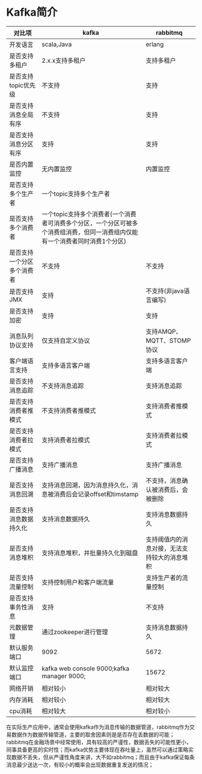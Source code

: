 # Kafka简介

| 对比项 |	kafka |	rabbitmq |
| ---   | --- | ---|
| 开发语言|	scala,Java |	erlang|
| 是否支持多租户|	2.x.x支持多租户|	支持多租户|
| 是否支持topic优先级|	不支持	|支持|
| 是否支持消息全局有序|	不支持|	支持|
|是否支持消息分区有序|	支持|	支持|
|是否内置监控|	无内置监控|	内置监控|
|是否支持多个生产者	|一个topic支持多个生产者|	
|是否支持多个消费者|	一个topic支持多个消费者(一个消费者可消费多个分区，一个分区可被多个消费组消费，但同一消费组内仅能有一个消费者同时消费1个分区)	
|是否支持一个分区多个消费者	|不支持	|不支持|
|是否支持JMX	|支持	|不支持(非java语言编写)|
|是否支持加密	|支持	|支持|
|消息队列协议支持	|仅支持自定义协议|	支持AMQP、MQTT、STOMP协议|
|客户端语言支持|	支持多语言客户端|	支持多语言客户端|
|是否支持消息追踪|	不支持消息追踪|	支持消息追踪|
|是否支持消费者推模式|	不支持消费者推模式|	支持消费者推模式|
|是否支持消费者拉模式|	支持消费者拉模式|	支持消费者拉模式|
|是否支持广播消息|	支持广播消息|	支持广播消息|
|是否支持消息回溯	|支持消息回溯，因为消息持久化，消息被消费后会记录offset和timstamp	|不支持，消息确认被消费后，会被删除|
|是否支持消息数据持久化	|支持消息数据持久|	支持消息数据持久|
|是否支持消息堆积	|支持消息堆积，并批量持久化到磁盘	|支持阈值内的消息对接，无法支持较大的消息堆积|
|是否支持流量控制|	支持控制用户和客户端流量|	支持生产者的流量控制|
|是否支持事务性消息	|支持	|不支持|
|元数据管理	|通过zookeeper进行管理|	支持消息数据持久
|默认服务端口	|9092|	5672|
|默认监控端口	|kafka web console 9000;kafka manager 9000;|	15672
|网络开销|	相对较小|	相对较大|
|内存消耗|	相对较小|	相对较大|
|cpu消耗|	相对较大|	相对较小|

在实际生产应用中，通常会使用kafka作为消息传输的数据管道，rabbitmq作为交易数据作为数据传输管道，主要的取舍因素则是是否存在丢数据的可能；rabbitmq在金融场景中经常使用，具有较高的严谨性，数据丢失的可能性更小，同事具备更高的实时性；而kafka优势主要体现在吞吐量上，虽然可以通过策略实现数据不丢失，但从严谨性角度来讲，大不如rabbitmq；而且由于kafka保证每条消息最少送达一次，有较小的概率会出现数据重复发送的情况；